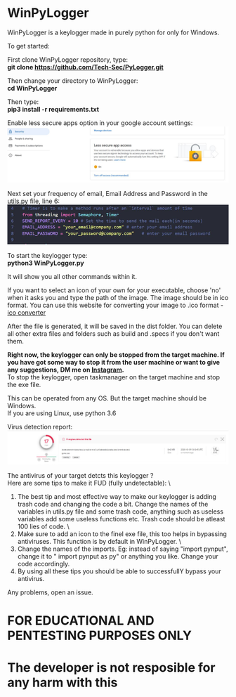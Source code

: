 # WinPyLogger
WinPyLogger is a keylogger made in purely python for only for Windows. 

To get started:

First clone WinPyLogger repository, type:\
**git clone https://github.com/Tech-Sec/PyLogger.git**

Then change your directory to WinPyLogger:\
**cd WinPyLogger**

Then type:\
**pip3 install -r requirements.txt**


Enable less secure apps option in your google account settings:\
![](imgs/img_2.JPG)

Next set your frequency of email, Email Address and Password in the [utils.py](utils.py) file, line 6:\
![](imgs/img_1.JPG)

To start the keylogger type:\
**python3 WinPyLogger.py**

It will show you all other commands within it.

If you want to select an icon of your own for your executable, choose 'no' when it asks you and type the path of the image. The image should be in ico format. You can use this website for converting your image to .ico format - [ico converter](https://www.icoconverter.com/)

After the file is generated, it will be saved in the dist folder. You can delete all other extra files and folders such as build and .specs if you don't want them.


**Right now, the keylogger can only be stopped from the target machine. If you have got some way to stop it from the user machine or want to give any suggestions, DM me on [Instagram](https://www.instagram.com/_imad._.1/).**\
To stop the keylogger, open taskmanager on the target machine and stop the exe file.

This can be operated from any OS. But the target machine should be Windows.\
If you are using Linux, use python 3.6

Virus detection report:
![](imgs/virus_scan.JPG)

The antivirus of your target detcts this keylogger ? \
Here are some tips to make it FUD (fully undetectable): \
1. The best tip and most effective way to make our keylogger is adding trash code and changing the code a bit. Change the names of the variables in utils.py file and some trash code, anything such as useless variables add some useless functions etc. Trash code should be atleast 100 lies of code. \
2. Make sure to add an icon to the finel exe file, this too helps in bypassing antiviruses. This function is by default in WinPyLogger. \
3. Change the names of the imports. Eg: instead of saying "import pynput", change it to " import pynput as py" or anything you like. Change your code accordingly.
4. By using all these tips you should be able to successfullY bypass your antivirus.
        
Any problems, open an issue.

# FOR EDUCATIONAL AND PENTESTING PURPOSES ONLY 
# The developer is not resposible for any harm with this
